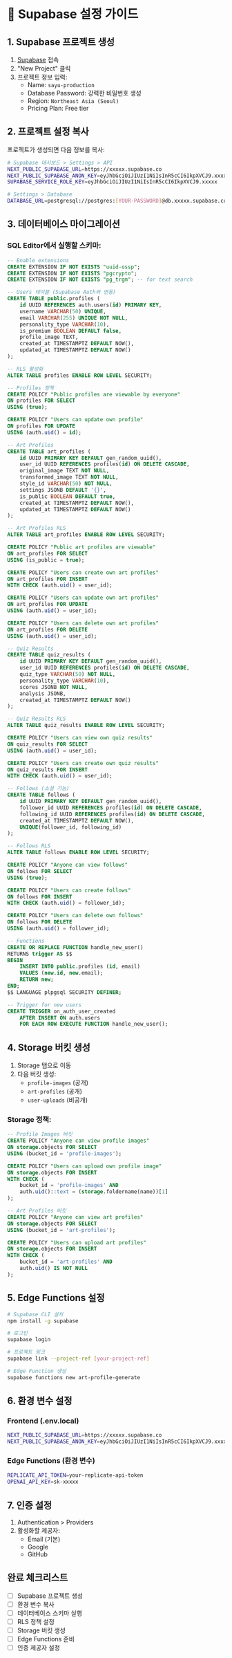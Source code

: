 # 🚀 Supabase 설정 가이드

## 1. Supabase 프로젝트 생성

1. [Supabase](https://app.supabase.com) 접속
2. "New Project" 클릭
3. 프로젝트 정보 입력:
   - Name: `sayu-production`
   - Database Password: 강력한 비밀번호 생성
   - Region: `Northeast Asia (Seoul)`
   - Pricing Plan: Free tier

## 2. 프로젝트 설정 복사

프로젝트가 생성되면 다음 정보를 복사:

```bash
# Supabase 대시보드 > Settings > API
NEXT_PUBLIC_SUPABASE_URL=https://xxxxx.supabase.co
NEXT_PUBLIC_SUPABASE_ANON_KEY=eyJhbGciOiJIUzI1NiIsInR5cCI6IkpXVCJ9.xxxxx
SUPABASE_SERVICE_ROLE_KEY=eyJhbGciOiJIUzI1NiIsInR5cCI6IkpXVCJ9.xxxxx

# Settings > Database
DATABASE_URL=postgresql://postgres:[YOUR-PASSWORD]@db.xxxxx.supabase.co:5432/postgres
```

## 3. 데이터베이스 마이그레이션

### SQL Editor에서 실행할 스키마:

```sql
-- Enable extensions
CREATE EXTENSION IF NOT EXISTS "uuid-ossp";
CREATE EXTENSION IF NOT EXISTS "pgcrypto";
CREATE EXTENSION IF NOT EXISTS "pg_trgm"; -- for text search

-- Users 테이블 (Supabase Auth와 연동)
CREATE TABLE public.profiles (
    id UUID REFERENCES auth.users(id) PRIMARY KEY,
    username VARCHAR(50) UNIQUE,
    email VARCHAR(255) UNIQUE NOT NULL,
    personality_type VARCHAR(10),
    is_premium BOOLEAN DEFAULT false,
    profile_image TEXT,
    created_at TIMESTAMPTZ DEFAULT NOW(),
    updated_at TIMESTAMPTZ DEFAULT NOW()
);

-- RLS 활성화
ALTER TABLE profiles ENABLE ROW LEVEL SECURITY;

-- Profiles 정책
CREATE POLICY "Public profiles are viewable by everyone" 
ON profiles FOR SELECT 
USING (true);

CREATE POLICY "Users can update own profile" 
ON profiles FOR UPDATE 
USING (auth.uid() = id);

-- Art Profiles
CREATE TABLE art_profiles (
    id UUID PRIMARY KEY DEFAULT gen_random_uuid(),
    user_id UUID REFERENCES profiles(id) ON DELETE CASCADE,
    original_image TEXT NOT NULL,
    transformed_image TEXT NOT NULL,
    style_id VARCHAR(50) NOT NULL,
    settings JSONB DEFAULT '{}',
    is_public BOOLEAN DEFAULT true,
    created_at TIMESTAMPTZ DEFAULT NOW(),
    updated_at TIMESTAMPTZ DEFAULT NOW()
);

-- Art Profiles RLS
ALTER TABLE art_profiles ENABLE ROW LEVEL SECURITY;

CREATE POLICY "Public art profiles are viewable" 
ON art_profiles FOR SELECT 
USING (is_public = true);

CREATE POLICY "Users can create own art profiles" 
ON art_profiles FOR INSERT 
WITH CHECK (auth.uid() = user_id);

CREATE POLICY "Users can update own art profiles" 
ON art_profiles FOR UPDATE 
USING (auth.uid() = user_id);

CREATE POLICY "Users can delete own art profiles" 
ON art_profiles FOR DELETE 
USING (auth.uid() = user_id);

-- Quiz Results
CREATE TABLE quiz_results (
    id UUID PRIMARY KEY DEFAULT gen_random_uuid(),
    user_id UUID REFERENCES profiles(id) ON DELETE CASCADE,
    quiz_type VARCHAR(50) NOT NULL,
    personality_type VARCHAR(10),
    scores JSONB NOT NULL,
    analysis JSONB,
    created_at TIMESTAMPTZ DEFAULT NOW()
);

-- Quiz Results RLS
ALTER TABLE quiz_results ENABLE ROW LEVEL SECURITY;

CREATE POLICY "Users can view own quiz results" 
ON quiz_results FOR SELECT 
USING (auth.uid() = user_id);

CREATE POLICY "Users can create own quiz results" 
ON quiz_results FOR INSERT 
WITH CHECK (auth.uid() = user_id);

-- Follows (소셜 기능)
CREATE TABLE follows (
    id UUID PRIMARY KEY DEFAULT gen_random_uuid(),
    follower_id UUID REFERENCES profiles(id) ON DELETE CASCADE,
    following_id UUID REFERENCES profiles(id) ON DELETE CASCADE,
    created_at TIMESTAMPTZ DEFAULT NOW(),
    UNIQUE(follower_id, following_id)
);

-- Follows RLS
ALTER TABLE follows ENABLE ROW LEVEL SECURITY;

CREATE POLICY "Anyone can view follows" 
ON follows FOR SELECT 
USING (true);

CREATE POLICY "Users can create follows" 
ON follows FOR INSERT 
WITH CHECK (auth.uid() = follower_id);

CREATE POLICY "Users can delete own follows" 
ON follows FOR DELETE 
USING (auth.uid() = follower_id);

-- Functions
CREATE OR REPLACE FUNCTION handle_new_user() 
RETURNS trigger AS $$
BEGIN
    INSERT INTO public.profiles (id, email)
    VALUES (new.id, new.email);
    RETURN new;
END;
$$ LANGUAGE plpgsql SECURITY DEFINER;

-- Trigger for new users
CREATE TRIGGER on_auth_user_created
    AFTER INSERT ON auth.users
    FOR EACH ROW EXECUTE FUNCTION handle_new_user();
```

## 4. Storage 버킷 생성

1. Storage 탭으로 이동
2. 다음 버킷 생성:
   - `profile-images` (공개)
   - `art-profiles` (공개)
   - `user-uploads` (비공개)

### Storage 정책:

```sql
-- Profile Images 버킷
CREATE POLICY "Anyone can view profile images"
ON storage.objects FOR SELECT
USING (bucket_id = 'profile-images');

CREATE POLICY "Users can upload own profile image"
ON storage.objects FOR INSERT
WITH CHECK (
    bucket_id = 'profile-images' AND
    auth.uid()::text = (storage.foldername(name))[1]
);

-- Art Profiles 버킷
CREATE POLICY "Anyone can view art profiles"
ON storage.objects FOR SELECT
USING (bucket_id = 'art-profiles');

CREATE POLICY "Users can upload art profiles"
ON storage.objects FOR INSERT
WITH CHECK (
    bucket_id = 'art-profiles' AND
    auth.uid() IS NOT NULL
);
```

## 5. Edge Functions 설정

```bash
# Supabase CLI 설치
npm install -g supabase

# 로그인
supabase login

# 프로젝트 링크
supabase link --project-ref [your-project-ref]

# Edge Function 생성
supabase functions new art-profile-generate
```

## 6. 환경 변수 설정

### Frontend (.env.local)
```bash
NEXT_PUBLIC_SUPABASE_URL=https://xxxxx.supabase.co
NEXT_PUBLIC_SUPABASE_ANON_KEY=eyJhbGciOiJIUzI1NiIsInR5cCI6IkpXVCJ9.xxxxx
```

### Edge Functions (환경 변수)
```bash
REPLICATE_API_TOKEN=your-replicate-api-token
OPENAI_API_KEY=sk-xxxxx
```

## 7. 인증 설정

1. Authentication > Providers
2. 활성화할 제공자:
   - Email (기본)
   - Google
   - GitHub

## 완료 체크리스트

- [ ] Supabase 프로젝트 생성
- [ ] 환경 변수 복사
- [ ] 데이터베이스 스키마 실행
- [ ] RLS 정책 설정
- [ ] Storage 버킷 생성
- [ ] Edge Functions 준비
- [ ] 인증 제공자 설정